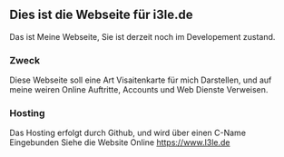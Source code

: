 ## Dies ist die Webseite für i3le.de
Das ist Meine Webseite, Sie ist derzeit noch im Developement zustand.

### Zweck
Diese Webseite soll eine Art Visaitenkarte für mich Darstellen, und auf meine weiren Online Auftritte, Accounts und Web Dienste Verweisen.

### Hosting
Das Hosting erfolgt durch Github, und wird über einen C-Name Eingebunden
Siehe die Website Online
https://www.I3le.de

